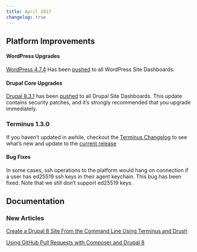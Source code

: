 ```yaml
---
title: April 2017
changelog: true
---
```

## Platform Improvements

#### WordPress Upgrades
[WordPress 4.7.4](https://codex.wordpress.org/Version_4.7.4) Has been [pushed](https://github.com/pantheon-systems/WordPress/pull/112) to all WordPress Site Dashboards.

#### Drupal Core Upgrades
[Drupal 8.3.1](https://www.drupal.org/project/drupal/releases/8.3.1) has been [pushed](https://github.com/pantheon-systems/drops-8/commit/bf3942e37ce2d9ce0d9646b3a538b03bc8076c01) to all Drupal Site Dashboards. This update contains security patches, and it’s strongly recommended
 that you upgrade immediately.

### Terminus 1.3.0

If you haven’t updated in awhile, checkout the [Terminus Changelog](https://pantheon.io/docs/terminus/updates/#changelog) to see what’s new and update to the [current release](https://pantheon.io/docs/terminus/updates/#update-to-the-current-release-)

#### Bug Fixes
In some cases, ssh operations to the platform would hang on connection if a user has ed25519 ssh keys in their agent keychain. This bug has been fixed. Note that we still don’t support ed25519 keys.

## Documentation
### New Articles

[Create a Drupal 8 Site From the Command Line Using Terminus and Drush](https://pantheon.io/docs/guides/drupal8-commandline/)

[Using GitHub Pull Requests with Composer and Drupal 8](https://pantheon.io/docs/guides/github-pull-requests/)

